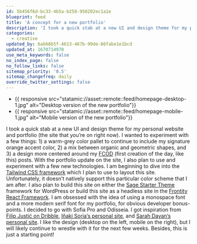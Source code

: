 ```yaml
---
id: 5b456f6d-bc33-4b5a-b258-950202ec1a1e
blueprint: feed
title: 'A concept for a new portfolio'
description: 'I took a quick stab at a new UI and design theme for my personal website and portfolio (the site that you’re on right now).'
categories:
  - creative
updated_by: 6ab68b5f-4613-467b-99de-86fabe1e1bcd
updated_at: 1670714970
use_meta_keywords: false
no_index_page: false
no_follow_links: false
sitemap_priority: '0.5'
sitemap_changefreq: daily
override_twitter_settings: false
---
```

<ul class="grid grid-cols-1 lg:grid-cols-3 gap-3 md:gap-4 list-none pl-0">
  <li class="pl-0 m-0 lg:col-span-2">{{ responsive src="statamic://asset::remote::feed/homepage-desktop-1.jpg" alt="Desktop version of the new portfolio"}}</li>
  <li class="pl-0 m-0">{{ responsive src="statamic://asset::remote::feed/homepage-mobile-1.jpg" alt="Mobile version of the new portfolio"}}</li>
</ul>

I took a quick stab at a new UI and design theme for my personal website and portfolio (the site that you’re on right now). I wanted to experiment with a few things: 1) a warm-grey color pallet to continue to include my signature orange accent color, 2) a mix between organic and geometric shapes, and 3) a design more centered around my [FCOD](/categories/creative) (first creation of the day, like this) posts. With the portfolio update on the site, I also plan to use and experiment with a few new technologies. I am beginning to dive into the [Tailwind CSS framework](https://tailwindcss.com/) which I plan to use to layout this site. Unfortunately, it doesn’t natively support this particular color scheme that I am after. I also plan to build this site on either the [Sage Starter Theme](https://roots.io/sage/) framework for WordPress or build this site as a headless site in the [Frontity React Framework](https://frontity.org/). I am obsessed with the idea of using a monospace font and a more modern serif font for my portfolio, for obvious developer bonus-points. I decided to go with Sofia Pro and Odisseia. I got inspiration from [Filip Justić on Dribble](https://dribbble.com/shots/11474719-PlusImpact-Hero-Exploration), [Iñaki Soria‘s personal site](https://inakisoria.com/), and [Sarah Dayan‘s personal site](https://sarahdayan.dev/). I like the design (desktop on the left, mobile on the right), but I will likely continue to wrestle with it for the next few weeks. Besides, this is just a starting point!